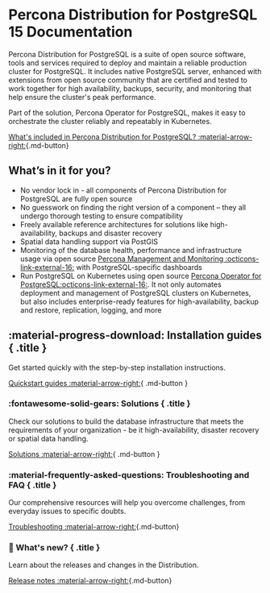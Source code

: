 # Percona Distribution for PostgreSQL 15 Documentation

 Percona Distribution for PostgreSQL is a suite of open source software, tools and services required to deploy and maintain a reliable production cluster for PostgreSQL. It includes native PostgreSQL server, enhanced with extensions from open source community that are certified and tested to work together for high availability, backups, security, and monitoring that help ensure the cluster's peak performance. 
 
 Part of the solution, Percona Operator for PostgreSQL, makes it easy to orchestrate the cluster reliably and repeatably in Kubernetes.

[What's included in Percona Distribution for PostgreSQL? :material-arrow-right:](extensions.md){.md-button}

## What’s in it for you?

- No vendor lock in - all components of Percona Distribution for PostgreSQL are fully open source
- No guesswork on finding the right version of a component – they all undergo thorough testing to ensure compatibility
- Freely available reference architectures for solutions like high-availability, backups and disaster recovery 
- Spatial data handling support via PostGIS
- Monitoring of the database health, performance and infrastructure usage via open source [Percona Management and Monitoring :octicons-link-external-16:](https://www.percona.com/doc/percona-monitoring-and-management/2.x/index.html) with PostgreSQL-specific dashboards
- Run PostgreSQL on Kubernetes using open source [Percona Operator for PostgreSQL:octicons-link-external-16:](https://docs.percona.com/percona-operator-for-postgresql/2.0/index.html). It not only automates deployment and management of PostgreSQL clusters on Kubernetes, but also includes enterprise-ready features for high-availability, backup and restore, replication, logging, and more 

<div data-grid markdown><div data-banner markdown>

## :material-progress-download: Installation guides { .title }

Get started quickly with the step-by-step installation instructions.

[Quickstart guides :material-arrow-right:](installing.md){ .md-button }

</div><div data-banner markdown>

### :fontawesome-solid-gears: Solutions { .title }

Check our solutions to build the database infrastructure that meets the requirements of your organization - be it high-availability, disaster recovery or spatial data handling.

[Solutions :material-arrow-right:](solutions.md){ .md-button }

</div><div data-banner markdown>

### :material-frequently-asked-questions: Troubleshooting and FAQ { .title }

Our comprehensive resources will help you overcome challenges, from everyday issues to specific doubts.

[Troubleshooting :material-arrow-right:](troubleshooting.md){.md-button}

</div><div data-banner markdown>

### :loudspeaker: What's new? { .title }

Learn about the releases and changes in the Distribution.

[Release notes :material-arrow-right:](release-notes.md){.md-button}
</div>
</div>



